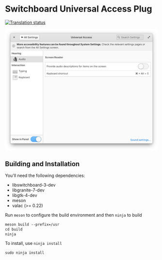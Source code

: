 # Switchboard Universal Access Plug
[![Translation status](https://l10n.elementary.io/widgets/switchboard/-/switchboard-plug-a11y/svg-badge.svg)](https://l10n.elementary.io/engage/switchboard/?utm_source=widget)

![screenshot](data/screenshot-audio.png?raw=true)

## Building and Installation

You'll need the following dependencies:

* libswitchboard-3-dev
* libgranite-7-dev
* libgtk-4-dev
* meson
* valac (>= 0.22)

Run `meson` to configure the build environment and then `ninja` to build

    meson build --prefix=/usr
    cd build
    ninja

To install, use `ninja install`

    sudo ninja install
